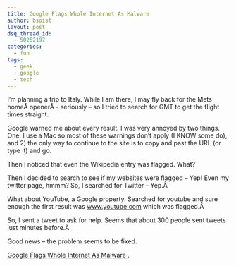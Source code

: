 ```yaml
---
title: Google Flags Whole Internet As Malware
author: bsoist
layout: post
dsq_thread_id:
  - 50252197
categories:
  - fun
tags:
  - geek
  - google
  - tech
---
```

I&#8217;m planning a trip to Italy. While I am there, I may fly back for the Mets homeÂ openerÂ - seriously &#8211; so I tried to search for GMT to get the flight times straight.

Google warned me about every result. I was very annoyed by two things. One, I use a Mac so most of these warnings don&#8217;t apply (I KNOW some do), and 2) the only way to continue to the site is to copy and past the URL (or type it) and go.

Then I noticed that even the Wikipedia entry was flagged. What?

Then I decided to search to see if my websites were flagged &#8211; Yep! Even my twitter page, hmmm? So, I searched for Twitter &#8211; Yep.Â 

What about YouTube, a Google property. Searched for youtube and sure enough the first result was www.youtube.com which was flagged.Â 

So, I sent a tweet to ask for help. Seems that about 300 people sent tweets just minutes before.Â 

Good news &#8211; the problem seems to be fixed.

[Google Flags Whole Internet As Malware ][1].

 [1]: http://www.techcrunch.com/2009/01/31/google-flags-whole-internet-as-malware/
